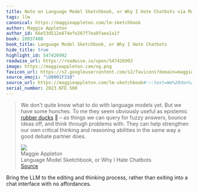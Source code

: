 ```yaml
---
title: Note on Language Model Sketchbook, or Why I Hate Chatbots via Maggie Appleton
tags: llm
canonical: https://maggieappleton.com/lm-sketchbook
author: Maggie Appleton
author_id: 66e53d512e874efe267f7ea8faea1a1f
book: 28937408
book_title: Language Model Sketchbook, or Why I Hate Chatbots
hide_title: true
highlight_id: 547426992
readwise_url: https://readwise.io/open/547426992
image: https://maggieappleton.com/og.png
favicon_url: https://s2.googleusercontent.com/s2/favicons?domain=maggieappleton.com
source_emoji: "\U0001F310"
source_url: https://maggieappleton.com/lm-sketchbook#:~:text=We%20don%27t%20quite,debate%20partner%20does.
serial_number: 2023.NTE.500
---
```

> We don't quite know what to do with language models yet. But we have some hunches. To me they seem obviously useful as epistemic [rubber ducks](https://en.wikipedia.org/wiki/Rubber_duck_debugging) 🐥 – as things we can query for fuzzy answers, bounce ideas off, and think through problems with. They can help strengthen our own critical thinking and reasoning abilities in the same way a good debate partner does.
> <div class="quoteback-footer"><div class="quoteback-avatar"><img class="mini-favicon" src="https://s2.googleusercontent.com/s2/favicons?domain=maggieappleton.com"></div><div class="quoteback-metadata"><div class="metadata-inner"><span style="display:none">FROM:</span><div aria-label="Maggie Appleton" class="quoteback-author"> Maggie Appleton</div><div aria-label="Language Model Sketchbook, or Why I Hate Chatbots" class="quoteback-title"> Language Model Sketchbook, or Why I Hate Chatbots</div></div></div><div class="quoteback-backlink"><a target="_blank" aria-label="go to the full text of this quotation" rel="noopener" href="https://maggieappleton.com/lm-sketchbook#:~:text=We%20don%27t%20quite,debate%20partner%20does." class="quoteback-arrow"> Source</a></div></div>

Bring the LLM to the editing and thinking process, rather than exiting into a chat interface with no affordances.